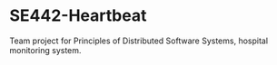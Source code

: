 SE442-Heartbeat
===============

Team project for Principles of Distributed Software Systems, hospital monitoring system.